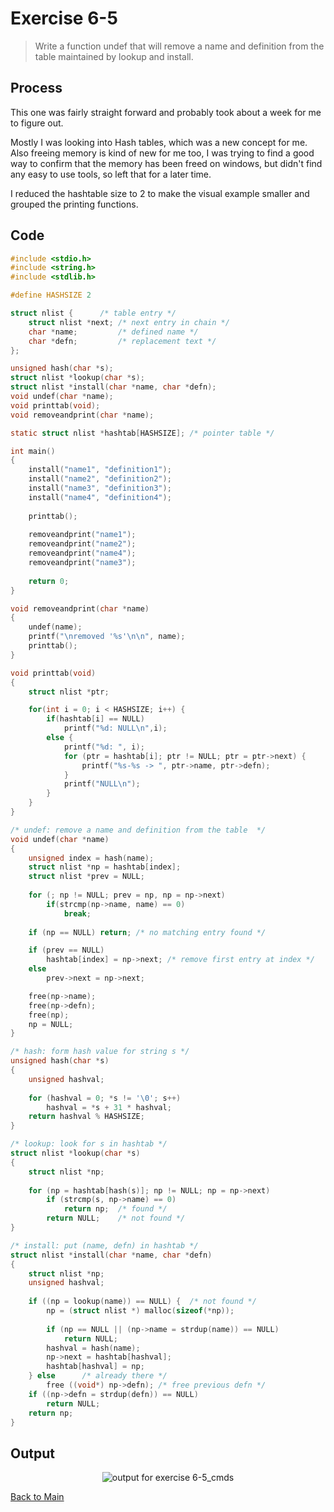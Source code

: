 # Exercise 6-5

> Write a function undef that will remove a name and definition from the table maintained by lookup and install.

## Process
This one was fairly straight forward and probably took about a week for me to figure out.

Mostly I was looking into Hash tables, which was a new concept for me. 
Also freeing memory is kind of new for me too, I was trying to find a good way to 
confirm that the memory has been freed on windows, but didn't find any easy to use tools, so left that for a later time.

I reduced the hashtable size to 2 to make the visual example smaller and grouped the printing functions.

## Code
```c
#include <stdio.h>
#include <string.h>
#include <stdlib.h>

#define HASHSIZE 2

struct nlist {      /* table entry */
    struct nlist *next; /* next entry in chain */
    char *name;         /* defined name */
    char *defn;         /* replacement text */
};

unsigned hash(char *s);
struct nlist *lookup(char *s);
struct nlist *install(char *name, char *defn);
void undef(char *name);
void printtab(void);
void removeandprint(char *name);

static struct nlist *hashtab[HASHSIZE]; /* pointer table */

int main()
{
    install("name1", "definition1");
    install("name2", "definition2");
    install("name3", "definition3");
    install("name4", "definition4");
    
    printtab();
    
    removeandprint("name1");
    removeandprint("name2");
    removeandprint("name4");
    removeandprint("name3");
    
    return 0;
}

void removeandprint(char *name)
{
    undef(name);
    printf("\nremoved '%s'\n\n", name);
    printtab();
}

void printtab(void)
{
    struct nlist *ptr;

    for(int i = 0; i < HASHSIZE; i++) { 
        if(hashtab[i] == NULL)
            printf("%d: NULL\n",i);
        else {
            printf("%d: ", i);
            for (ptr = hashtab[i]; ptr != NULL; ptr = ptr->next) {
                printf("%s-%s -> ", ptr->name, ptr->defn);
            }
            printf("NULL\n");
        }
    }
}

/* undef: remove a name and definition from the table  */
void undef(char *name) 
{    
    unsigned index = hash(name);
    struct nlist *np = hashtab[index];
    struct nlist *prev = NULL;
    
    for (; np != NULL; prev = np, np = np->next)
        if(strcmp(np->name, name) == 0)
            break;
    
    if (np == NULL) return; /* no matching entry found */

    if (prev == NULL)
        hashtab[index] = np->next; /* remove first entry at index */
    else
        prev->next = np->next;

    free(np->name);
    free(np->defn);
    free(np);
    np = NULL;
}

/* hash: form hash value for string s */
unsigned hash(char *s)
{
    unsigned hashval;
    
    for (hashval = 0; *s != '\0'; s++)
        hashval = *s + 31 * hashval;
    return hashval % HASHSIZE;
}

/* lookup: look for s in hashtab */
struct nlist *lookup(char *s)
{
    struct nlist *np;
    
    for (np = hashtab[hash(s)]; np != NULL; np = np->next)
        if (strcmp(s, np->name) == 0)
            return np;  /* found */
        return NULL;    /* not found */
}

/* install: put (name, defn) in hashtab */
struct nlist *install(char *name, char *defn)
{
    struct nlist *np;
    unsigned hashval;
    
    if ((np = lookup(name)) == NULL) {  /* not found */
        np = (struct nlist *) malloc(sizeof(*np));
        
        if (np == NULL || (np->name = strdup(name)) == NULL)
            return NULL;
        hashval = hash(name);
        np->next = hashtab[hashval];
        hashtab[hashval] = np;
    } else      /* already there */
        free ((void*) np->defn); /* free previous defn */
    if ((np->defn = strdup(defn)) == NULL)
        return NULL;
    return np;
}
```

## Output
<p align="center">
  <image src="../assets/exercise6-5_cmds.jpg" alt="output for exercise 6-5_cmds" />
</p>

[Back to Main](../readme.md)
